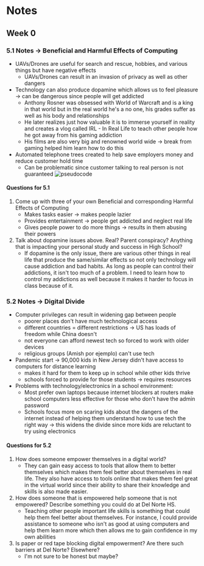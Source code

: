 # Notes

## Week 0
### 5.1 Notes -> Beneficial and Harmful Effects of Computing
* UAVs/Drones are useful for search and rescue, hobbies, and various things but have negative effects 
   * UAVs/Drones can result in an invasion of privacy as well as other dangers
* Technology can also produce dopamine which allows us to feel pleasure -> can be dangerous since people will get addicted
   * Anthony Rosner was obsessed with World of Warcraft and is a king in that world but in the real world he's a no one, his grades suffer as well as his body and relationships
   * He later realizes just how valuable it is to immerse yourself in reality and creates a vlog called IRL - In Real Life to teach other people how he got away from his gaming addiction
   * His films are also very big and renowned world wide -> break from gaming helped him learn how to do this
* Automated telephone trees created to help save employers money and reduce customer hold time
   * Can be problematic since customer talking to real person is not guaranteed
   ![pseudocode](https://github.com/nighthawkcoders/nighthawk_csp/raw/master/static/assets/flowchart.png)

#### Questions for 5.1
1. Come up with three of your own Beneficial and corresponding Harmful Effects of Computing
   * Makes tasks easier -> makes people lazier
   * Provides entertainment -> people get addicted and neglect real life
   * Gives people power to do more things -> results in them abusing their powers
2. Talk about dopamine issues above. Real? Parent conspiracy? Anything that is impacting your personal study and success in High School?
   * If dopamine is the only issue, there are various other things in real life that produce the same/similar effects so not only technology will cause addiction and bad habits. As long as people can control their addictions, it isn't too much of a problem. I need to learn how to control my addictions as well because it makes it harder to focus in class because of it.


### 5.2 Notes -> Digital Divide
* Computer privileges can result in widening gap between people
   * poorer places don't have much technological access
   * different countries = different restrictions -> US has loads of freedom while China doesn't
   * not everyone can afford newest tech so forced to work with older devices
   * religious groups (Amish por ejemplo) can't use tech
* Pandemic start -> 90,000 kids in New Jersey didn't have access to computers for distance learning
   * makes it hard for them to keep up in school while other kids thrive
   * schools forced to provide for those students -> requires resources
* Problems with technology/electronics in a school environment:
   * Most prefer own laptops because internet blockers at routers make school computers less effective for those who don't have the admin password
   * Schools focus more on scaring kids about the dangers of the internet instead of helping them understand how to use tech the right way -> this widens the divide since more kids are reluctant to try using electronics

#### Questions for 5.2
1. How does someone empower themselves in a digital world?
   * They can gain easy access to tools that allow them to better themselves which makes them feel better about themselves in real life. They also have access to tools online that makes them feel great in the virtual world since their ability to share their knowledge and skills is also made easier.
2. How does someone that is empowered help someone that is not empowered? Describe something you could do at Del Norte HS.
   * Teaching other people important life skills is something that could help them feel better about themselves. For instance, I could provide assistance to someone who isn't as good at using computers and help them learn more which then allows me to gain confidence in my own abilities
3. Is paper or red tape blocking digital empowerment? Are there such barriers at Del Norte? Elsewhere?
   * I'm not sure to be honest but maybe?
